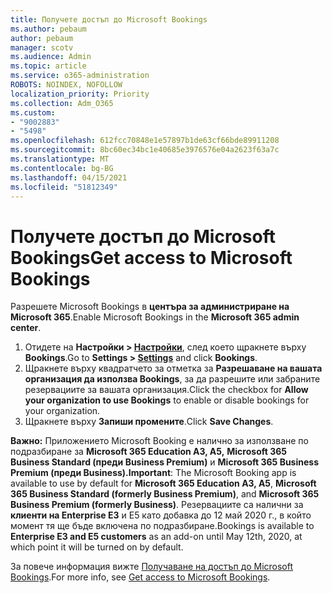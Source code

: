 ```yaml
---
title: Получете достъп до Microsoft Bookings
ms.author: pebaum
author: pebaum
manager: scotv
ms.audience: Admin
ms.topic: article
ms.service: o365-administration
ROBOTS: NOINDEX, NOFOLLOW
localization_priority: Priority
ms.collection: Adm_O365
ms.custom:
- "9002883"
- "5498"
ms.openlocfilehash: 612fcc70848e1e57897b1de63cf66bde89911208
ms.sourcegitcommit: 8bc60ec34bc1e40685e3976576e04a2623f63a7c
ms.translationtype: MT
ms.contentlocale: bg-BG
ms.lasthandoff: 04/15/2021
ms.locfileid: "51812349"
---
```

# <a name="get-access-to-microsoft-bookings"></a><span data-ttu-id="fc7ed-102">Получете достъп до Microsoft Bookings</span><span class="sxs-lookup"><span data-stu-id="fc7ed-102">Get access to Microsoft Bookings</span></span>

<span data-ttu-id="fc7ed-103">Разрешете Microsoft Bookings в **центъра за администриране на Microsoft 365**.</span><span class="sxs-lookup"><span data-stu-id="fc7ed-103">Enable Microsoft Bookings in the **Microsoft 365 admin center**.</span></span>

1. <span data-ttu-id="fc7ed-104">Отидете на **Настройки > [Настройки](https://admin.microsoft.com/Adminportal/Home?source=applauncher#/Settings/Services)**, след което щракнете върху **Bookings**.</span><span class="sxs-lookup"><span data-stu-id="fc7ed-104">Go to **Settings > [Settings](https://admin.microsoft.com/Adminportal/Home?source=applauncher#/Settings/Services)** and click **Bookings**.</span></span>
2. <span data-ttu-id="fc7ed-105">Щракнете върху квадратчето за отметка за **Разрешаване на вашата организация да използва Bookings**, за да разрешите или забраните резервациите за вашата организация.</span><span class="sxs-lookup"><span data-stu-id="fc7ed-105">Click the checkbox for **Allow your organization to use Bookings** to enable or disable bookings for your organization.</span></span>
3. <span data-ttu-id="fc7ed-106">Щракнете върху **Запиши промените**.</span><span class="sxs-lookup"><span data-stu-id="fc7ed-106">Click **Save Changes**.</span></span>

<span data-ttu-id="fc7ed-107">**Важно:** Приложението Microsoft Booking е налично за използване по подразбиране за **Microsoft 365 Education A3, A5,** **Microsoft 365 Business Standard (преди Business Premium)** и **Microsoft 365 Business Premium (преди Business).**</span><span class="sxs-lookup"><span data-stu-id="fc7ed-107">**Important**: The Microsoft Booking app is available to use by default for **Microsoft 365 Education A3, A5**, **Microsoft 365 Business Standard (formerly Business Premium)**, and **Microsoft 365 Business Premium (formerly Business)**.</span></span> <span data-ttu-id="fc7ed-108">Резервациите са налични за **клиенти на Enterprise E3** и E5 като добавка до 12 май 2020 г., в който момент тя ще бъде включена по подразбиране.</span><span class="sxs-lookup"><span data-stu-id="fc7ed-108">Bookings is available to **Enterprise E3 and E5 customers** as an add-on until May 12th, 2020, at which point it will be turned on by default.</span></span>

<span data-ttu-id="fc7ed-109">За повече информация вижте [Получаване на достъп до Microsoft Bookings](https://support.microsoft.com/en-us/office/get-access-to-microsoft-bookings-5382dc07-aaa5-45c9-8767-502333b214ce).</span><span class="sxs-lookup"><span data-stu-id="fc7ed-109">For more info, see [Get access to Microsoft Bookings](https://support.microsoft.com/en-us/office/get-access-to-microsoft-bookings-5382dc07-aaa5-45c9-8767-502333b214ce).</span></span>
